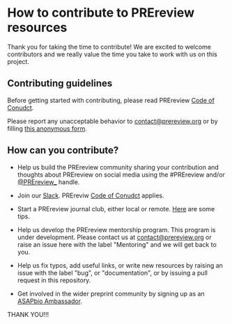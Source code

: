 # How to contribute to PREreview resources

Thank you for taking the time to contribute! We are excited to welcome contributors and we really value the time you take to 
work with us on this project.

## Contributing guidelines

Before getting started with contributing, please read PREreview [Code of Conudct](https://content.prereview.org/coc).

Please report any unacceptable behavior to contact@prereview.org or by filling [this anonymous form](https://forms.gle/pyYvw3PB5L4B49oN6).

## How can you contribute? 

* Help us build the PREreview community sharing your contribution and thoughts about PREreview on social media using the #PREreview and/or
[@PREreview_](https://twitter.com/PREreview_) handle. 

* Join our [Slack](https://join.slack.com/t/prereview/shared_invite/enQtNzYzNDE5NTE3MDYxLWU5ZmIzMmI4OGVhMWMwY2I5ZTllM2JhYzNmMTBkMzBiZWUzOGEzMzQ3ZWY1MDRiNzA2NDRjYWE1MmE5MGI3MDM). 
PREreviw [Code of Conudct](https://content.prereview.org/coc) applies.

* Start a PREreview journal club, either local or remote. [Here](https://content.prereview.org/resources) are some tips.

* Help us develop the PREreview mentorship program. This program is under development. Please contact us at contact@prereview.org or raise an issue here with the label "Mentoring" and we will get back to you.

* Help us fix typos, add useful links, or write new resources by raising an issue with the label "bug", or "documentation", or by issuing a pull request in this repository. 

* Get involved in the wider preprint community by signing up as an [ASAPbio Ambassador](http://asapbio.org/asapbio-ambassadors).

THANK YOU!!!
